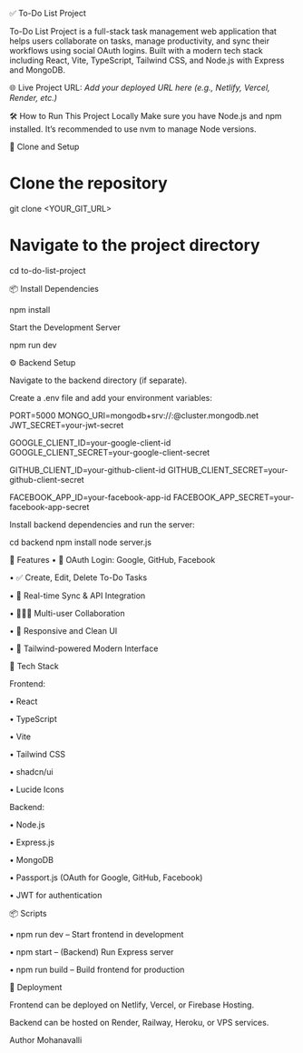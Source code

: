 ✅ To-Do List Project

To-Do List Project is a full-stack task management web application that helps users collaborate on tasks, manage productivity, and sync their workflows using social OAuth logins. Built with a modern tech stack including React, Vite, TypeScript, Tailwind CSS, and Node.js with Express and MongoDB.

🌐 Live Project
URL: _Add your deployed URL here (e.g., Netlify, Vercel, Render, etc.)_

🛠 How to Run This Project Locally
Make sure you have Node.js and npm installed. It’s recommended to use nvm to manage Node versions.

📁 Clone and Setup

# Clone the repository
git clone <YOUR_GIT_URL>

# Navigate to the project directory
cd to-do-list-project


📦 Install Dependencies

npm install

Start the Development Server

npm run dev

⚙️ Backend Setup

Navigate to the backend directory (if separate).

Create a .env file and add your environment variables:

PORT=5000
MONGO_URI=mongodb+srv://<username>:<password>@cluster.mongodb.net
JWT_SECRET=your-jwt-secret

GOOGLE_CLIENT_ID=your-google-client-id
GOOGLE_CLIENT_SECRET=your-google-client-secret

GITHUB_CLIENT_ID=your-github-client-id
GITHUB_CLIENT_SECRET=your-github-client-secret

FACEBOOK_APP_ID=your-facebook-app-id
FACEBOOK_APP_SECRET=your-facebook-app-secret


Install backend dependencies and run the server:

cd backend
npm install
node server.js



📌 Features
•	🔐 OAuth Login: Google, GitHub, Facebook

•	✅ Create, Edit, Delete To-Do Tasks

•	🔁 Real-time Sync & API Integration

•	🧑‍🤝‍🧑 Multi-user Collaboration

•	📱 Responsive and Clean UI

•	🎨 Tailwind-powered Modern Interface


🧰 Tech Stack

Frontend:

•	React

•	TypeScript

•	Vite

•	Tailwind CSS

•	shadcn/ui

•	Lucide Icons

Backend:

•	Node.js

•	Express.js

•	MongoDB

•	Passport.js (OAuth for Google, GitHub, Facebook)

•	JWT for authentication

📦 Scripts

•	npm run dev – Start frontend in development

•	npm start – (Backend) Run Express server

•	npm run build – Build frontend for production

🚀 Deployment

Frontend can be deployed on Netlify, Vercel, or Firebase Hosting.

Backend can be hosted on Render, Railway, Heroku, or VPS services.


Author Mohanavalli
